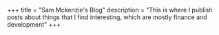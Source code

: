 +++
title = "Sam Mckenzie's Blog"
description = "This is where I publish posts about things that I find interesting, which are mostly finance and development"
+++

